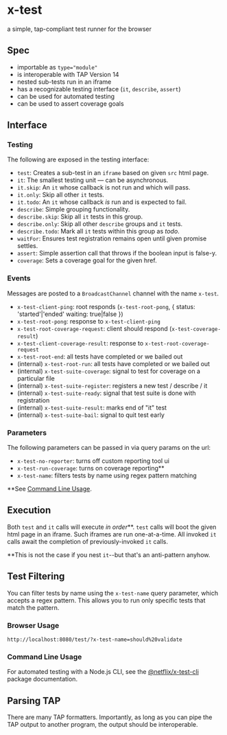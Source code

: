 # x-test

a simple, tap-compliant test runner for the browser

## Spec

- importable as `type="module"`
- is interoperable with TAP Version 14
- nested sub-tests run in an iframe
- has a recognizable testing interface (`it`, `describe`, `assert`)
- can be used for automated testing
- can be used to assert coverage goals

## Interface

### Testing

The following are exposed in the testing interface:

- `test`: Creates a sub-test in an `iframe` based on given `src` html page.
- `it`: The smallest testing unit — can be asynchronous.
- `it.skip`: An `it` whose callback is not run and which will pass.
- `it.only`: Skip all other `it` tests.
- `it.todo`: An `it` whose callback _is_ run and is expected to fail.
- `describe`: Simple grouping functionality.
- `describe.skip`: Skip all `it` tests in this group.
- `describe.only`: Skip all other `describe` groups and `it` tests.
- `describe.todo`: Mark all `it` tests within this group as _todo_.
- `waitFor`: Ensures test registration remains open until given promise settles.
- `assert`: Simple assertion call that throws if the boolean input is false-y.
- `coverage`: Sets a coverage goal for the given href.

### Events

Messages are posted to a `BroadcastChannel` channel with the name `x-test`.

- `x-test-client-ping`: root responds (`x-test-root-pong`, { status: 'started'|'ended' waiting: true|false })
- `x-test-root-pong`: response to `x-test-client-ping`
- `x-test-root-coverage-request`: client should respond (`x-test-coverage-result`)
- `x-test-client-coverage-result`: response to `x-test-root-coverage-request`
- `x-test-root-end`: all tests have completed or we bailed out
- (internal) `x-test-root-run`: all tests have completed or we bailed out
- (internal) `x-test-suite-coverage`: signal to test for coverage on a particular file
- (internal) `x-test-suite-register`: registers a new test / describe / it
- (internal) `x-test-suite-ready`: signal that test suite is done with registration
- (internal) `x-test-suite-result`: marks end of "it" test
- (internal) `x-test-suite-bail`: signal to quit test early

### Parameters

The following parameters can be passed in via query params on the url:

- `x-test-no-reporter`: turns off custom reporting tool ui
- `x-test-run-coverage`: turns on coverage reporting**
- `x-test-name`: filters tests by name using regex pattern matching

**See [Command Line Usage](#command-line-usage).

## Execution

Both `test` and `it` calls will execute _in order_**. `test` calls will boot the
given html page in an iframe. Such iframes are run one-at-a-time. All invoked
`it` calls await the completion of previously-invoked `it` calls.

**This is not the case if you nest `it`--but that's an anti-pattern anyhow.

## Test Filtering

You can filter tests by name using the `x-test-name` query parameter, which accepts a regex pattern. This allows you to run only specific tests that match the pattern.

### Browser Usage
```
http://localhost:8080/test/?x-test-name=should%20validate
```

### Command Line Usage

For automated testing with a Node.js CLI, see the
[@netflix/x-test-cli](https://github.com/Netflix/x-test-cli) package documentation.

## Parsing TAP

There are many TAP formatters. Importantly, as long as you can pipe the TAP
output to another program, the output should be interoperable.
